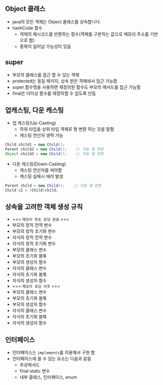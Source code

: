 ## Object 클래스 
* java의 모든 객체는 Object 클래스를 상속합니다. 
* hashCode 함수
  * 객체의 해시코드를 반환하는 함수(객체를 구분하는 값으로 메모리 주소를 기반으로 함)
  * 중복이 일어날 가능성이 있음
  
## super
* 부모의 클래스를 접근 할 수 있는 객체
* protected는 동일 패키지, 상속 받은 객체에서 접근 가능함 
* super.함수명을 사용하면 재정의된 함수도 부모의 메서드를 접근 가능함
* final은 더이상 함수를 재정의할 수 없도록 만듬

## 업캐스팅, 다운 캐스팅
* 업 캐스팅(Up-Casting)
  * 하위 타입을 상위 타입 객체로 형 변환 하는 것을 말함
  * 캐스팅 연산자 생략 가능 
```java
Child child1 = new Child();
Parent child2 = new Child();    // 자동 형 변환
Object child3 = new Child();    // 자동 형 변환
```
* 다운 캐스팅(Down-Casting)
  * 캐스팅 연산자를 써야함
  * 캐스팅 실패시 에러 발생 
```java
Parent child = new Child();    // 자동 형 변환
Child c2 = (Child)child;
```

## 상속을 고려한 객체 생성 규칙 
* === `메모리 최초 로딩 완료` ===
* 부모의 정적 전역 변수
* 부모의 정적 초기화 변수
* 자식의 정적 전역 변수
* 자식의 정적 초기화 변수
* 부모의 클래스 변수
* 부모의 초기화 블록
* 부모의 생성자 함수
* 자식의 클래스 변수
* 자식의 초기화 블록
* 자식의 생성자 함수 
* === `메모리 로딩 이후` ===
* 부모의 클래스 변수
* 부모의 초기화 블록
* 부모의 생성자 함수
* 자식의 클래스 변수
* 자식의 초기화 블록
* 자식의 생성자 함수

## 인터페이스
* 인터페이스는 `implements`를 이용해서 구현 함
* 인터페이스에 올 수 있는 요소는 다음과 같음
  * 추상메서드
  * final static 변수
  * 내부 클래스, 인터페이스, enum

